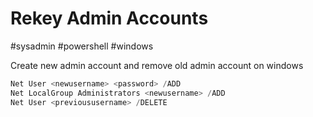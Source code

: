 # Rekey Admin Accounts
#sysadmin #powershell #windows 

Create new admin account and remove old admin account on windows

```powershell
Net User <newusername> <password> /ADD
Net LocalGroup Administrators <newusername> /ADD
Net User <previoususername> /DELETE
```